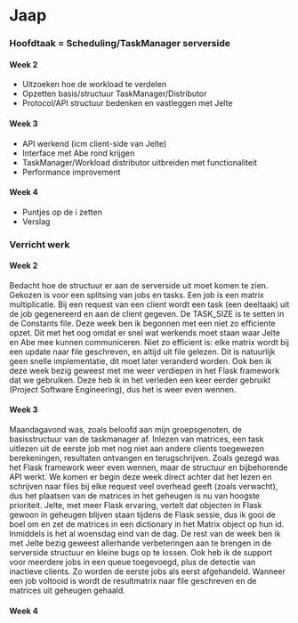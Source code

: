 Jaap
====

### Hoofdtaak = Scheduling/TaskManager serverside

#### Week 2
* Uitzoeken hoe de workload te verdelen
* Opzetten basis/structuur TaskManager/Distributor
* Protocol/API structuur bedenken en vastleggen met Jelte

#### Week 3
* API werkend (icm client-side van Jelte)
* Interface met Abe rond krijgen
* TaskManager/Workload distributor uitbreiden met functionaliteit
* Performance improvement

#### Week 4
* Puntjes op de i zetten
* Verslag

### Verricht werk

#### Week 2
Bedacht hoe de structuur er aan de serverside uit moet komen te zien. Gekozen is
voor een splitsing van jobs en tasks. Een job is een matrix multiplicatie. Bij
een request van een client wordt een task (een deeltaak) uit de job gegenereerd
en aan de client gegeven. De TASK_SIZE is te setten in de Constants file. Deze
week ben ik begonnen met een niet zo efficiente opzet. Dit met het oog omdat er
snel wat werkends moet staan waar Jelte en Abe mee kunnen communiceren. Niet zo
efficient is: elke matrix wordt bij een update naar file geschreven, en altijd
uit file gelezen. Dit is natuurlijk geen snelle implementatie, dit moet later
veranderd worden.
Ook ben ik deze week bezig geweest met me weer verdiepen in het Flask framework
dat we gebruiken. Deze heb ik in het verleden een keer eerder gebruikt (Project
Software Engineering), dus het is weer even wennen.

#### Week 3
Maandagavond was, zoals beloofd aan mijn groepsgenoten, de basisstructuur van de
taskmanager af. Inlezen van matrices, een task uitlezen uit de eerste job met
nog niet aan andere clients toegewezen berekeningen, resultaten ontvangen en
terugschrijven. Zoals gezegd was het Flask framework weer even wennen, maar de
structuur en bijbehorende API werkt. We komen er begin deze week direct achter
dat het lezen en schrijven naar files bij elke request veel overhead geeft
(zoals verwacht), dus het plaatsen van de matrices in het geheugen is nu van
hoogste prioriteit. Jelte, met meer Flask ervaring, vertelt dat objecten in
Flask gewoon in geheugen blijven staan tijdens de Flask sessie, dus ik gooi de
boel om en zet de matrices in een dictionary in het Matrix object op hun id.
Inmiddels is het al woensdag eind van de dag. De rest van de week ben ik met
Jelte bezig geweest allerhande verbeteringen aan te brengen in de serverside
structuur en kleine bugs op te lossen. Ook heb ik de support voor meerdere jobs
in een queue toegevoegd, plus de detectie van inactieve clients. Zo worden de
eerste jobs als eerst afgehandeld. Wanneer een job voltooid is wordt de
resultmatrix naar file geschreven en de matrices uit geheugen gehaald.

#### Week 4

